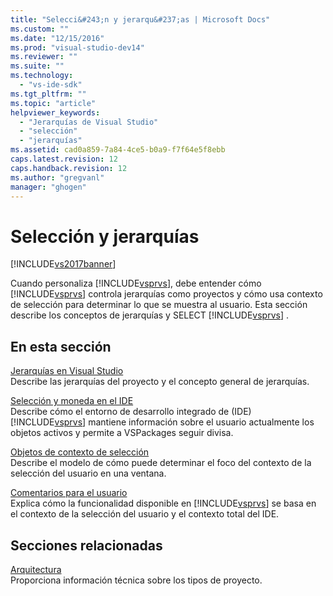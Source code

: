 ```yaml
---
title: "Selecci&#243;n y jerarqu&#237;as | Microsoft Docs"
ms.custom: ""
ms.date: "12/15/2016"
ms.prod: "visual-studio-dev14"
ms.reviewer: ""
ms.suite: ""
ms.technology: 
  - "vs-ide-sdk"
ms.tgt_pltfrm: ""
ms.topic: "article"
helpviewer_keywords: 
  - "Jerarquías de Visual Studio"
  - "selección"
  - "jerarquías"
ms.assetid: cad0a859-7a84-4ce5-b0a9-f7f64e5f8ebb
caps.latest.revision: 12
caps.handback.revision: 12
ms.author: "gregvanl"
manager: "ghogen"
---
```

# Selecci&#243;n y jerarqu&#237;as
[!INCLUDE[vs2017banner](../../code-quality/includes/vs2017banner.md)]

Cuando personaliza [!INCLUDE[vsprvs](../../code-quality/includes/vsprvs_md.md)], debe entender cómo [!INCLUDE[vsprvs](../../code-quality/includes/vsprvs_md.md)] controla jerarquías como proyectos y cómo usa contexto de selección para determinar lo que se muestra al usuario.  Esta sección describe los conceptos de jerarquías y SELECT [!INCLUDE[vsprvs](../../code-quality/includes/vsprvs_md.md)] .  
  
## En esta sección  
 [Jerarquías en Visual Studio](../../extensibility/internals/hierarchies-in-visual-studio.md)  
 Describe las jerarquías del proyecto y el concepto general de jerarquías.  
  
 [Selección y moneda en el IDE](../../extensibility/internals/selection-and-currency-in-the-ide.md)  
 Describe cómo el entorno de desarrollo integrado de \(IDE\) [!INCLUDE[vsprvs](../../code-quality/includes/vsprvs_md.md)] mantiene información sobre el usuario actualmente los objetos activos y permite a VSPackages seguir divisa.  
  
 [Objetos de contexto de selección](../../extensibility/internals/selection-context-objects.md)  
 Describe el modelo de cómo puede determinar el foco del contexto de la selección del usuario en una ventana.  
  
 [Comentarios para el usuario](../../extensibility/internals/feedback-to-the-user.md)  
 Explica cómo la funcionalidad disponible en [!INCLUDE[vsprvs](../../code-quality/includes/vsprvs_md.md)] se basa en el contexto de la selección del usuario y el contexto total del IDE.  
  
## Secciones relacionadas  
 [Arquitectura](../../extensibility/internals/project-types-architecture.md)  
 Proporciona información técnica sobre los tipos de proyecto.
